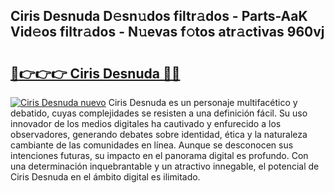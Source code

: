## Ciris Desnuda D𝚎sn𝚞dos filtr𝚊dos - Parts-AaK Vid𝚎os filtr𝚊dos - N𝚞evas f𝚘tos atr𝚊ctivas 960vj

# <h2><a href="http://mb3p4y.tromn.icu/?c=Ciris+Desnuda">🔗👉👉👉 Ciris Desnuda 🔗🔗</a></h2>

[![Ciris Desnuda nuevo](https://i.imgur.com/pEAQMta.gif)](http://mb3p4y.tromn.icu/?c=Ciris+Desnuda)
Ciris Desnuda es un personaje multifacético y debatido, cuyas complejidades se resisten a una definición fácil.  Su uso innovador de los medios digitales ha cautivado y enfurecido a los observadores, generando debates sobre identidad, ética y la naturaleza cambiante de las comunidades en línea. Aunque se desconocen sus intenciones futuras, su impacto en el panorama digital es profundo. Con una determinación inquebrantable y un atractivo innegable, el potencial de Ciris Desnuda en el ámbito digital es ilimitado.
